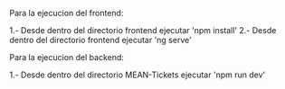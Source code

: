 Para la ejecucion del frontend:

1.- Desde dentro del directorio frontend ejecutar 'npm install'
2.- Desde dentro del directorio frontend ejecutar 'ng serve'

Para la ejecucion del backend:

1.- Desde dentro del directorio MEAN-Tickets ejecutar 'npm run dev'

